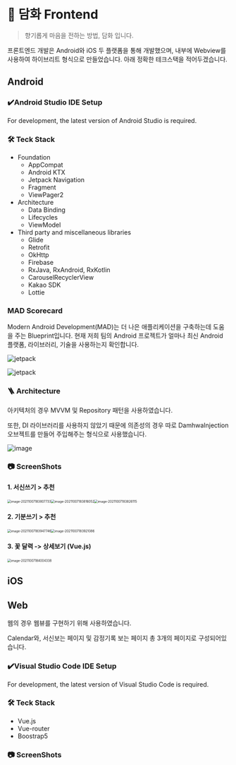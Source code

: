 # 🌸 담화 Frontend 

> 향기롭게 마음을 전하는 방법, 담화 입니다.

프론트엔드 개발은 Android와 iOS 두 플랫폼을 통해 개발했으며, 내부에 Webview를 사용하여 하이브리트 형식으로 만들었습니다. 아래 정확한 테크스택을 적어두겠습니다.



## Android

### ✔️Android Studio IDE Setup

For development, the latest version of Android Studio is required. 



### 🛠 Teck Stack

- Foundation 
  - AppCompat
  - Android KTX
  - Jetpack Navigation
  - Fragment
  - ViewPager2
- Architecture
  - Data Binding
  - Lifecycles
  - ViewModel
- Third party and miscellaneous libraries
  - Glide
  - Retrofit
  - OkHttp
  - Firebase
  - RxJava, RxAndroid, RxKotlin
  - CarouselRecyclerView
  - Kakao SDK
  - Lottie

### MAD Scorecard

Modern Android Development(MAD)는 더 나은 애플리케이션을 구축하는데 도움을 주는 Blueprint입니다. 현재 저희 팀의 Android 프로젝트가 얼마나 최신 Android 플랫폼, 라이브러리, 기술을 사용하는지 확인합니다.

![jetpack](README.assets/summary.png)

![jetpack](README.assets/jetpack-3600462.png)



### 🪜 Architecture

아키텍처의 경우 MVVM 및 Repository 패턴을 사용하였습니다.

또한, DI 라이브러리를 사용하지 않았기 때문에 의존성의 경우 따로 DamhwaInjection 오브젝트를 만들어 주입해주는 형식으로 사용했습니다.

![image](https://user-images.githubusercontent.com/22849063/132246469-3bcc36b3-70f3-4ee2-b32d-851bd77dcadd.png)

### 📷 ScreenShots

#### 1. 서신쓰기 > 추천

<img src="README.assets/image-20211007183807733.png" alt="image-20211007183807733" style="zoom:50%;" /><img src="README.assets/image-20211007183816052.png" alt="image-20211007183816052" style="zoom:50%;" /><img src="README.assets/image-20211007183826115.png" alt="image-20211007183826115" style="zoom:50%;" />



#### 2. 기분쓰기 > 추천

<img src="README.assets/image-20211007183947746.png" alt="image-20211007183947746" style="zoom:50%;" /><img src="README.assets/image-20211007183921086.png" alt="image-20211007183921086" style="zoom:50%;" />



#### 3. 꽃 달력 -> 상세보기 (Vue.js)

<img src="README.assets/image-20211007184004338.png" alt="image-20211007184004338" style="zoom:50%;" />

## iOS



## Web

웹의 경우 웹뷰를 구현하기 위해 사용하였습니다.

Calendar와, 서신보는 페이지 및 감정기록 보는 페이지 총 3개의 페이지로 구성되어있습니다.

### ✔️Visual Studio Code IDE Setup

For development, the latest version of Visual Studio Code is required. 



### 🛠 Teck Stack

- Vue.js 
- Vue-router 
- Boostrap5 



### 📷 ScreenShots



